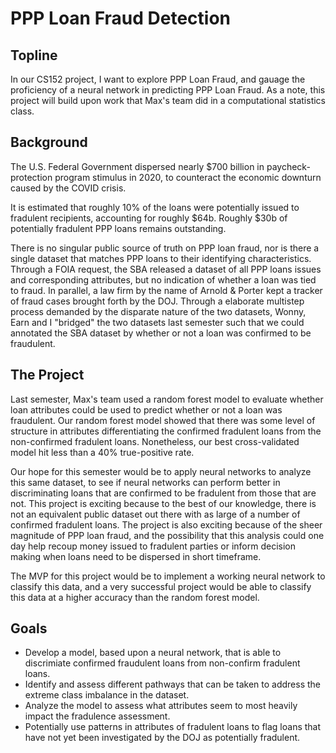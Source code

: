 # PPP Loan Fraud Detection

## Topline

In our CS152 project, I want to explore PPP Loan Fraud, and gauage the proficiency of a neural network in predicting PPP Loan Fraud. As a note, this project will build upon work that Max's team did in a computational statistics class.

## Background

The U.S. Federal Government dispersed nearly $700 billion in paycheck-protection program stimulus in 2020, to counteract the economic downturn caused by the COVID crisis.

It is estimated that roughly 10% of the loans were potentially issued to fradulent recipients, accounting for roughly $64b. Roughly $30b of potentially fradulent PPP loans remains outstanding. 

There is no singular public source of truth on PPP loan fraud, nor is there a single dataset that matches PPP loans to their identifying characteristics. Through a FOIA request, the SBA released a dataset of all PPP loans issues and corresponding attributes, but no indication of whether a loan was tied to fraud. In parallel, a law firm by the name of Arnold & Porter kept a tracker of fraud cases brought forth by the DOJ. Through a elaborate multistep process demanded by the disparate nature of the two datasets, Wonny, Earn and I "bridged" the two datasets last semester such that we could annotated the SBA dataset by whether or not a loan was confirmed to be fraudulent.

## The Project

Last semester, Max's team used a random forest model to evaluate whether loan attributes could be used to predict whether or not a loan was fraudulent. Our random forest model showed that there was some level of structure in attributes differentiating the confirmed fradulent loans from the non-confirmed fradulent loans. Nonetheless, our best cross-validated model hit less than a 40% true-positive rate.

Our hope for this semester would be to apply neural networks to analyze this same dataset, to see if neural networks can perform better in discriminating loans that are confirmed to be fradulent from those that are not. This project is exciting because to the best of our knowledge, there is not an equivalent public dataset out there with as large of a number of confirmed fradulent loans. The project is also exciting because of the sheer magnitude of PPP loan fraud, and the possibility that this analysis could one day help recoup money issued to fradulent parties or inform decision making when loans need to be dispersed in short timeframe.

The MVP for this project would be to implement a working neural network to classify this data, and a very successful project would be able to classify this data at a higher accuracy than the random forest model.

## Goals

* Develop a model, based upon a neural network, that is able to discrimiate confirmed fraudulent loans from non-confirm fradulent loans.
* Identify and assess different pathways that can be taken to address the extreme class imbalance in the dataset.
* Analyze the model to assess what attributes seem to most heavily impact the fradulence assessment.
* Potentially use patterns in attributes of fradulent loans to flag loans that have not yet been investigated by the DOJ as potentially fradulent.
